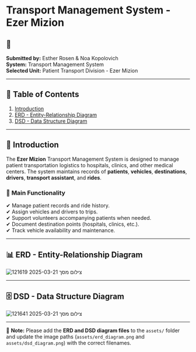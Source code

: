 # Transport Management System - Ezer Mizion

## 📌 
**Submitted by:** Esther Rosen & Noa Kopolovich  
**System:** Transport Management System  
**Selected Unit:** Patient Transport Division - Ezer Mizion  

---

## 📖 Table of Contents
1. [Introduction](#introduction)
2. [ERD - Entity-Relationship Diagram](#erd---entity-relationship-diagram)
3. [DSD - Data Structure Diagram](#dsd---data-structure-diagram)

---

## 🏥 Introduction
The **Ezer Mizion** Transport Management System is designed to manage patient transportation logistics to hospitals, clinics, and other medical centers. The system maintains records of **patients**, **vehicles**, **destinations**, **drivers**, **transport assistant**, and **rides**.

### 🎯 **Main Functionality**
✔ Manage patient records and ride history.  
✔ Assign vehicles and drivers to trips.  
✔ Support volunteers accompanying patients when needed.  
✔ Document destination points (hospitals, clinics, etc.).  
✔ Track vehicle availability and maintenance.  

---

## 📊 ERD - Entity-Relationship Diagram
![צילום מסך 2025-03-21 121619](https://github.com/user-attachments/assets/7c1c655b-97ea-4098-b4e1-fd4ed9492e29)

---

## 🗄️ DSD - Data Structure Diagram
![צילום מסך 2025-03-21 121641](https://github.com/user-attachments/assets/b3017039-ccf8-4a3c-ac36-fd736864ccf1)

---

📌 **Note:** Please add the **ERD and DSD diagram files** to the `assets/` folder and update the image paths (`assets/erd_diagram.png` and `assets/dsd_diagram.png`) with the correct filenames.

